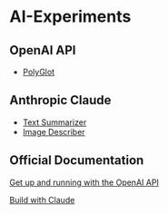 # AI-Experiments

## OpenAI API
- [PolyGlot](https://polly-glot.pages.dev/)

## Anthropic Claude
- [Text Summarizer](https://the-summarizer-app.pages.dev/)
- [Image Describer](https://image-describer-app.pages.dev/)

## Official Documentation
<p><a href="https://platform.openai.com/docs/concepts">Get up and running with the OpenAI API</a></p>
<p><a href="https://docs.anthropic.com/en/home">Build with Claude</a></p>
